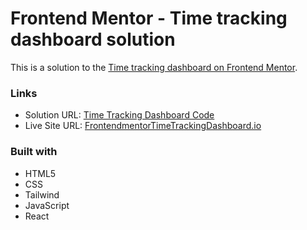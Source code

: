 # Frontend Mentor - Time tracking dashboard solution

This is a solution to the [Time tracking dashboard on Frontend Mentor](https://www.frontendmentor.io/challenges/time-tracking-dashboard-UIQ7167Jw).

### Links

- Solution URL: [Time Tracking Dashboard Code](https://github.com/Arth97/frontendmentor-time-tracking-dashboard)
- Live Site URL: [FrontendmentorTimeTrackingDashboard.io](https://arth97.github.io/frontendmentor-time-tracking-dashboard)

### Built with

- HTML5
- CSS
- Tailwind
- JavaScript
- React
